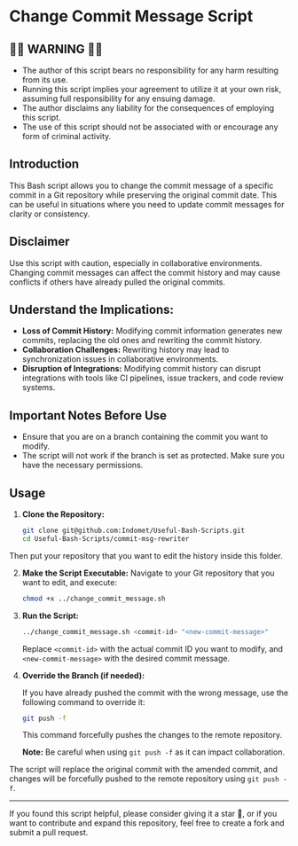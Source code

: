 # Change Commit Message Script

## 🛑🛑 WARNING 🛑🛑
* The author of this script bears no responsibility for any harm resulting from its use.
* Running this script implies your agreement to utilize it at your own risk, assuming full responsibility for any ensuing damage.
* The author disclaims any liability for the consequences of employing this script.
* The use of this script should not be associated with or encourage any form of criminal activity.

## Introduction

This Bash script allows you to change the commit message of a specific commit in a Git repository while preserving the original commit date. This can be useful in situations where you need to update commit messages for clarity or consistency.

## Disclaimer
Use this script with caution, especially in collaborative environments. Changing commit messages can affect the commit history and may cause conflicts if others have already pulled the original commits.

## Understand the Implications:

- **Loss of Commit History:** Modifying commit information generates new commits, replacing the old ones and rewriting the commit history.
- **Collaboration Challenges:** Rewriting history may lead to synchronization issues in collaborative environments.
- **Disruption of Integrations:** Modifying commit history can disrupt integrations with tools like CI pipelines, issue trackers, and code review systems.

## Important Notes Before Use

- Ensure that you are on a branch containing the commit you want to modify.
- The script will not work if the branch is set as protected. Make sure you have the necessary permissions.

## Usage

1. **Clone the Repository:**

   ```bash
   git clone git@github.com:Indomet/Useful-Bash-Scripts.git
   cd Useful-Bash-Scripts/commit-msg-rewriter
   ```
Then put your repository that you want to edit the history inside this folder.

2. **Make the Script Executable:**
Navigate to your Git repository that you want to edit, and execute:

   ```bash
   chmod +x ../change_commit_message.sh
   ```

3. **Run the Script:**

   ```bash
   ../change_commit_message.sh <commit-id> "<new-commit-message>"
   ```

   Replace `<commit-id>` with the actual commit ID you want to modify, and `<new-commit-message>` with the desired commit message.

4. **Override the Branch (if needed):**

   If you have already pushed the commit with the wrong message, use the following command to override it:

   ```bash
   git push -f
   ```

   This command forcefully pushes the changes to the remote repository.

   **Note:** Be careful when using `git push -f` as it can impact collaboration.

The script will replace the original commit with the amended commit, and changes will be forcefully pushed to the remote repository using `git push -f`.

---
If you found this script helpful, please consider giving it a star 🌟, or if you want to contribute and expand this repository, feel free to create a fork and submit a pull request.

